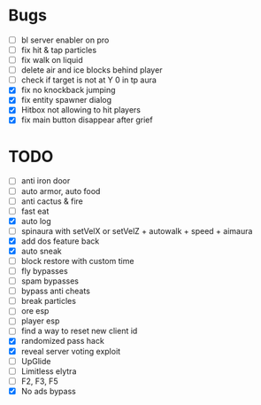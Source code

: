 # Bugs
- [ ] bl server enabler on pro
- [ ] fix hit & tap particles
- [ ] fix walk on liquid
- [ ] delete air and ice blocks behind player
- [ ] check if target is not at Y 0 in tp aura
- [x] fix no knockback jumping
- [x] fix entity spawner dialog
- [x] Hitbox not allowing to hit players
- [x] fix main button disappear after grief

# TODO
- [ ] anti iron door
- [ ] auto armor, auto food
- [ ] anti cactus & fire
- [ ] fast eat
- [x] auto log
- [ ] spinaura with setVelX or setVelZ + autowalk + speed + aimaura
- [x] add dos feature back
- [x] auto sneak
- [ ] block restore with custom time
- [ ] fly bypasses
- [ ] spam bypasses
- [ ] bypass anti cheats
- [ ] break particles
- [ ] ore esp
- [ ] player esp
- [ ] find a way to reset new client id
- [x] randomized pass hack
- [x] reveal server voting exploit
- [ ] UpGlide
- [ ] Limitless elytra
- [ ] F2, F3, F5
- [x] No ads bypass
